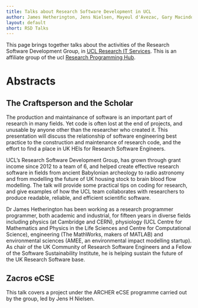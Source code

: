 ```yaml
---
title: Talks about Research Software Development in UCL 
author: James Hetherington, Jens Nielsen, Mayeul d'Avezac, Gary Macindoe, Raquel Alegre, and Sinan Shi
layout: default
short: RSD Talks
---
```


This page brings together talks about the activities of the 
Research Software Development Group, in [UCL Research IT Services](http://ucl.ac.uk/rits).
This is an affiliate group of the ucl [Research Programming Hub](http://research-programming.ucl.ac.uk).

Abstracts
=========

The Craftsperson and the Scholar
--------------------------------

The production and maintainance of software is an important part of
research in many fields. Yet code is often lost at the end of projects,
and unusable by anyone other than the researcher who created it.
This presentation will discuss the relationship
of software engineering best practice to the construction and
maintenance of research code, and the effort to find a place in UK HEIs
for Research Software Engineers. 

UCL’s Research Software Development Group,
has grown through grant income since 2012 
to a team of 6, and helped create effective research software in fields from ancient
Babylonian archeology to radio astronomy and from modelling the future
of UK housing stock to brain blood flow modelling. 
The talk will provide some practical tips on
coding for research, and give
examples of how the UCL team collaborates with researchers to produce
readable, reliable, and efficient scientific software.

Dr James Hetherington has been working as a research programmer
programmer, both academic and industrial, for fifteen years
in diverse fields including physics (at Cambridge and CERN),
physiology (UCL Centre for Mathematics and Physics in the Life Sciences and 
Centre for Computational Science), engineering 
(The MathWorks, makers of MATLAB) and environmental sciences 
(AMEE, an environmental impact modelling startup). As chair of the UK
Community of Research Software Engineers and a Fellow of the
Software Sustainability Institute, he is helping sustain the future of
the UK Research Software base.

Zacros eCSE
-----------

This talk covers a project under the ARCHER eCSE programme carried out by the group,
led by Jens H Nielsen.
